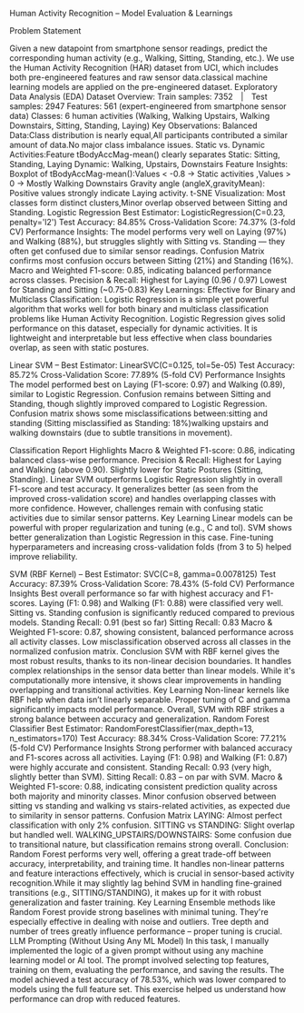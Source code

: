 
Human Activity Recognition – Model Evaluation & Learnings

Problem Statement


Given a new datapoint from smartphone sensor readings, predict the corresponding human activity (e.g., Walking, Sitting, Standing, etc.). We use the Human Activity Recognition (HAR) dataset from UCI, which includes both pre-engineered features and raw sensor data.classical machine learning models are applied on the pre-engineered dataset.
 Exploratory Data Analysis (EDA) Dataset Overview:
Train samples: 7352 | Test samples: 2947
Features: 561 (expert-engineered from smartphone sensor data)
Classes: 6 human activities (Walking, Walking Upstairs, Walking Downstairs, Sitting, Standing, Laying)
Key Observations:
Balanced Data:Class distribution is nearly equal,All participants contributed a similar amount of data.No major class imbalance issues.
Static vs. Dynamic Activities:Feature tBodyAccMag-mean() clearly separates Static: Sitting, Standing, Laying  Dynamic: Walking, Upstairs, Downstairs
Feature Insights:
Boxplot of tBodyAccMag-mean():Values < -0.8 → Static activities ,Values > 0 → Mostly Walking Downstairs   Gravity angle (angleX,gravityMean): Positive values strongly indicate Laying activity.
t-SNE Visualization: Most classes form distinct clusters,Minor overlap observed between Sitting and Standing.
Logistic Regression
Best Estimator: LogisticRegression(C=0.23, penalty='l2')
Test Accuracy: 84.85%
Cross-Validation Score: 74.37% (3-fold CV)
Performance Insights:
The model performs very well on Laying (97%) and Walking (88%), but struggles slightly with Sitting vs. Standing — they often get confused due to similar sensor readings.
Confusion Matrix confirms most confusion occurs between Sitting (21%) and Standing (16%).
Macro and Weighted F1-score: 0.85, indicating balanced performance across classes.
Precision & Recall:
Highest for Laying (0.96 / 0.97)
Lowest for Standing and Sitting (~0.75-0.83)
Key Learnings:
Effective for Binary and Multiclass Classification:
 Logistic Regression is a simple yet powerful algorithm that works well for both binary and multiclass classification        problems like Human Activity Recognition.
Logistic Regression gives solid performance on this dataset, especially for dynamic activities.
It is lightweight and interpretable but less effective when class boundaries overlap, as seen with static postures.


Linear SVM –
Best Estimator: LinearSVC(C=0.125, tol=5e-05)
Test Accuracy: 85.72%
Cross-Validation Score: 77.89% (5-fold CV)
Performance Insights
The model performed best on Laying (F1-score: 0.97) and Walking (0.89), similar to Logistic Regression.
Confusion remains between Sitting and Standing, though slightly improved compared to Logistic Regression.
Confusion matrix shows some misclassifications between:sitting and standing
(Sitting misclassified as Standing: 18%)walking upstairs and walking downstairs 
(due to subtle transitions in movement).


Classification Report Highlights
Macro & Weighted F1-score: 0.86, indicating balanced class-wise performance.
Precision & Recall:
Highest for Laying and Walking (above 0.90).
Slightly lower for Static Postures (Sitting, Standing).
Linear SVM outperforms Logistic Regression slightly in overall F1-score and test accuracy. It generalizes better (as seen from the improved cross-validation score) and handles overlapping classes with more confidence. However, challenges remain with confusing static activities due to similar sensor patterns.
Key Learning
Linear models can be powerful with proper regularization and tuning (e.g., C and tol).
SVM shows better generalization than Logistic Regression in this case.
Fine-tuning hyperparameters and increasing cross-validation folds (from 3 to 5) helped improve reliability.


SVM (RBF Kernel) –
 Best Estimator: SVC(C=8, gamma=0.0078125)
 Test Accuracy: 87.39%
 Cross-Validation Score: 78.43% (5-fold CV)
Performance Insights
Best overall performance so far with highest accuracy and F1-scores.
Laying (F1: 0.98) and Walking (F1: 0.88) were classified very well.
Sitting vs. Standing confusion is significantly reduced compared to previous models.
Standing Recall: 0.91 (best so far)
Sitting Recall: 0.83
Macro & Weighted F1-score: 0.87, showing consistent, balanced performance across all activity classes.
Low misclassification observed across all classes in the normalized confusion matrix.
Conclusion
SVM with RBF kernel gives the most robust results, thanks to its non-linear decision boundaries. It handles complex relationships in the sensor data better than linear models. While it's computationally more intensive, it shows clear improvements in handling overlapping and transitional activities.
Key Learning
Non-linear kernels like RBF help when data isn’t linearly separable.
Proper tuning of C and gamma significantly impacts model performance.
Overall, SVM with RBF strikes a strong balance between accuracy and generalization.
Random Forest Classifier
  Best Estimator: RandomForestClassifier(max_depth=13, n_estimators=170)
 Test Accuracy: 88.34%
 Cross-Validation Score: 77.21% (5-fold CV)
 Performance Insights
Strong performer with balanced accuracy and F1-scores across all activities.
Laying (F1: 0.98) and Walking (F1: 0.87) were highly accurate and consistent.
Standing Recall: 0.93 (very high, slightly better than SVM).
Sitting Recall: 0.83 – on par with SVM.
Macro & Weighted F1-score: 0.88, indicating consistent prediction quality across both majority and minority classes.
Minor confusion observed between sitting vs standing and walking vs stairs-related activities, as expected due to similarity in sensor patterns.
 Confusion Matrix
LAYING: Almost perfect classification with only 2% confusion.
SITTING vs STANDING: Slight overlap but handled well.
WALKING_UPSTAIRS/DOWNSTAIRS: Some confusion due to transitional nature, but classification remains strong overall.
 Conclusion:   Random Forest performs very well, offering a great trade-off between accuracy, interpretability, and training time. It handles non-linear patterns and feature interactions effectively, which is crucial in sensor-based activity recognition.While it may slightly lag behind SVM in handling fine-grained transitions (e.g., SITTING/STANDING), it makes up for it with robust generalization and faster training.
 Key Learning
Ensemble methods like Random Forest provide strong baselines with minimal tuning.
They're especially effective in dealing with noise and outliers.
Tree depth and number of trees greatly influence performance – proper tuning is crucial.
LLM Prompting (Without Using Any ML Model)
In this task, I manually implemented the logic of a given prompt without using any machine learning model or AI tool. The prompt involved selecting top features, training on them, evaluating the performance, and saving the results. The model achieved a test accuracy of 78.53%, which was lower compared to models using the full feature set. This exercise helped us  understand how performance can drop with reduced features.






